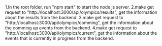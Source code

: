 1.In the root folder, run "npm start" to start the node js server.
2.make get request to "http://localhost:3000/api/olympics/results", get the information about the results from the backend.
3.make get request to "http://localhost:3000/api/olympics/comming", get the information about the comming up events from the backend.
4.make get request to "http://localhost:3000/api/olympics/current", get the information about the events that is currently in progress from the backend.
